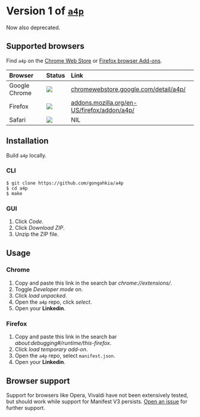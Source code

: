 # Version 1 of [`a4p`](https://github.com/gongahkia/a4p)

Now also deprecated.

## Supported browsers

Find `a4p` on the [Chrome Web Store](https://chromewebstore.google.com) or [Firefox browser Add-ons](https://addons.mozilla.org/en-US/firefox/).

| Browser | Status | Link |
| :--- | :--- | :--- | 
| Google Chrome | ![](https://img.shields.io/badge/Status-Awaiting%20Approval-orange) | [chromewebstore.google.com/detail/a4p/](https://chromewebstore.google.com/detail/a4p/) | 
| Firefox | ![](https://img.shields.io/badge/Status-Awaiting%20Approval-orange) | [addons.mozilla.org/en-US/firefox/addon/a4p/](https://addons.mozilla.org/en-US/firefox/addon/a4p/) |
| Safari | ![](https://img.shields.io/badge/Status-Unsupported-red) | NIL | 

## Installation

Build `a4p` locally.

### CLI

```console
$ git clone https://github.com/gongahkia/a4p
$ cd a4p
$ make
```

### GUI

1. Click *Code*.
2. Click *Download ZIP*.
3. Unzip the ZIP file.

## Usage

### Chrome

1. Copy and paste this link in the search bar *chrome://extensions/*.
2. Toggle *Developer mode* on.
3. Click *load unpacked*.
4. Open the `a4p` repo, click *select*.
5. Open your **Linkedin**.

### Firefox

1. Copy and paste this link in the search bar *about:debugging#/runtime/this-firefox*.
2. Click *load temporary add-on*.
3. Open the `a4p` repo, select `manifest.json`.
4. Open your **Linkedin**.

## Browser support

Support for browsers like Opera, Vivaldi have not been extensively tested, but should work while support for Manifest V3 persists. [Open an issue](https://github.com/gongahkia/a4p/issues) for further support.

